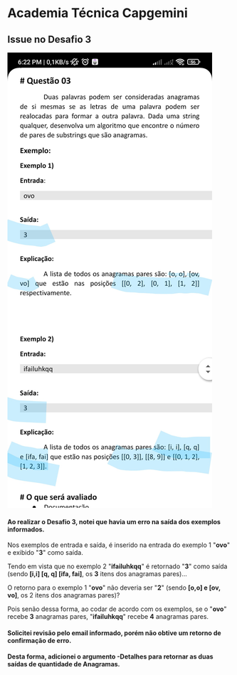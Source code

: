 # Academia Técnica Capgemini
## Issue no Desafio 3
![Screenshot Issue Report](https://github.com/HeyIAmEj/CapgeminiDesafios/blob/master/Issue/image.jpg)


#### Ao realizar o Desafio 3, notei que havia um erro na saída dos exemplos informados. ####


Nos exemplos de entrada e saída, é inserido na entrada do exemplo 1 "**ovo**" e exibido "**3**" como saída.

Tendo em vista que no exemplo 2 "**ifailuhkqq**" é retornado "**3**" como saída (sendo **[i,i] [q, q] [ifa, fai]**, os **3** itens dos anagramas pares)...

O retorno para o exemplo 1 "**ovo**" não deveria ser "**2**" (sendo **[o,o] e [ov, vo]**,  os 2 itens dos anagramas pares)?

Pois senão dessa forma, ao codar de acordo com os exemplos, se o "**ovo**" recebe **3** anagramas pares, "**ifailuhkqq**" recebe **4** anagramas pares.

#### Solicitei revisão pelo email informado, porém não obtive um retorno de confirmação de erro. ####

#### Desta forma, adicionei o argumento -Detalhes para retornar as duas saídas de quantidade de Anagramas. ####
